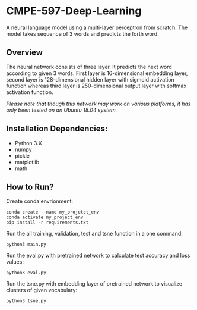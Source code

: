 # CMPE-597-Deep-Learning

A neural language model using a multi-layer perceptron from scratch. The model takes sequence of 3 words and predicts the forth word.

## Overview

The neural network consists of three layer. It predicts the next word according to given 3 words. First layer is 16-dimensional embedding layer, second layer is 128-dimensional hidden layer with sigmoid activation function whereas third layer is 250-dimensional output layer with softmax activation function. 

*Please note that though this network may work on various platforms, it has only been tested on an Ubuntu 18.04 system.*

## Installation Dependencies:
* Python 3.X
* numpy
* pickle
* matplotlib
* math


## How to Run?

Create conda envrionment:
```
conda create --name my_projetct_env
conda activate my_project_env
pip install -r requirements.txt
```

Run the all training, validation, test and tsne function in a one command:

```
python3 main.py

```

Run the eval.py with pretrained network to calculate test accuracy and loss values:
```
python3 eval.py

```

Run the tsne.py with embedding layer of pretrained network to visualize clusters of given vocabulary:
```
python3 tsne.py

```

